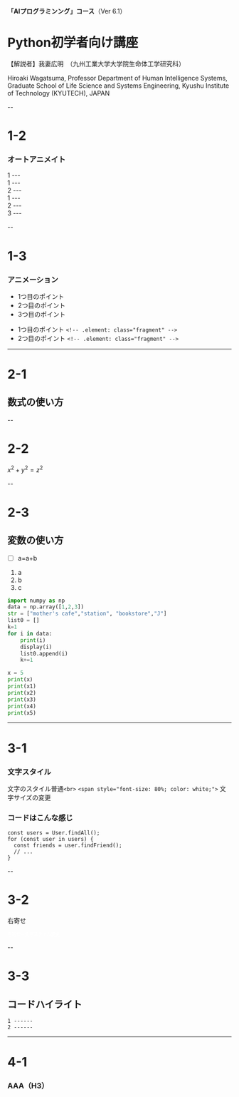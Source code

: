 **「AIプログラミンング」コース**（Ver 6.1）

# Python初学者向け講座

【解説者】我妻広明　（九州工業大学大学院生命体工学研究科）

Hiroaki  Wagatsuma, Professor
Department of Human Intelligence Systems,
Graduate School of Life Science and Systems Engineering,
Kyushu Institute of Technology   (KYUTECH), JAPAN

--

# 1-2

### オートアニメイト

<section data-auto-animate>
1 ---
</section>

<section data-auto-animate>
1 --- <br>
2 ---
</section>

<section data-auto-animate>
1 --- <br>
2 --- <br>
3 ---
</section>

--

# 1-3

### アニメーション

<ul>
  <li class="fragment">1つ目のポイント</li>
  <li class="fragment">2つ目のポイント</li>
  <li class="fragment">3つ目のポイント</li>
</ul>

- 1つ目のポイント `<!-- .element: class="fragment" -->`
- 2つ目のポイント `<!-- .element: class="fragment" -->`

---

# 2-1

## 数式の使い方

--

# 2-2

$x^2 + y^2 = z^2$

--

# 2-3

## 変数の使い方

* [ ] a=a+b

1. a
2. b
3. c

```python
import numpy as np
data = np.array([1,2,3])
str = ["mother's cafe","station", "bookstore","J"]
list0 = []
k=1
for i in data:
    print(i)
    display(i)
    list0.append(i)
    k+=1

x = 5
print(x)
print(x1)
print(x2)
print(x3)
print(x4)
print(x5)

```

---

# 3-1

### 文字スタイル

文字のスタイル普通`<br>`
`<span style="font-size: 80%; color: white;">`
文字サイズの変更

### コードはこんな感じ

```
const users = User.findAll();
for (const user in users) {
  const friends = user.findFriend();
  // ...
}
```

--

# 3-2

<p style="text-align: left">右寄せ</p>
<p style="text-align: left"><span style="font-size: 70%; color: white;">右寄せ＋文字スタイル変更</span></p>

--

# 3-3

## コードハイライト

```text
1 ------
2 ------
```

---

# 4-1

### AAA（H3）
